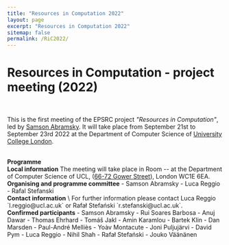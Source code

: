 ```yaml
---
title: "Resources in Computation 2022"
layout: page
excerpt: "Resources in Computation 2022"
sitemap: false
permalink: /RiC2022/
---
```


# Resources in Computation - project meeting (2022)

<br>

This is the first meeting of the EPSRC project _"Resources in Computation"_, led by [Samson Abramsky](http://www0.cs.ucl.ac.uk/people/S.Abramsky.html). It will take place from September 21st to September 23rd 2022 at the Department of Computer Science of [University College London](https://www.ucl.ac.uk/).

<br>
<b>Programme</b>

<br>
<b>Local information</b>
The meeting will take place in Room -- at the Department of Computer Science of UCL, (<a href="http://www.ucl.ac.uk/maps/66-72-gower-street">66-72 Gower Street</a>), London WC1E 6EA. 

<br>
<b>Organising and programme committee</b>
- Samson Abramsky
- Luca Reggio
- Rafal Stefanski

<br>
<b>Contact information</b> \ For further information please contact Luca Reggio `l.reggio@ucl.ac.uk` or Rafał Stefański `r.stefanski@ucl.ac.uk`.

<br>
<b>Confirmed participants</b>
- Samson Abramsky
- Rui Soares Barbosa
- Anuj Dawar
- Thomas Ehrhard
- Tomáš Jakl
- Amin Karamlou
- Bartek Klin
- Dan Marsden
- Paul-André Melliès
- Yoàv Montacute
- Joni Puljujärvi
- David Pym
- Luca Reggio
- Nihil Shah
- Rafał Stefański
- Jouko Väänänen




<br>